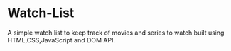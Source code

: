 # Watch-List
A simple watch list to keep track of movies and series to watch built using HTML,CSS,JavaScript and DOM API. 
